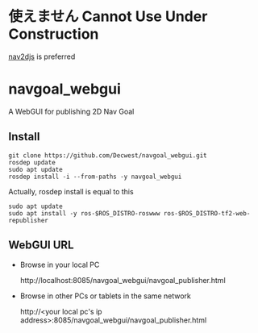 # 使えません Cannot Use Under Construction
[nav2djs](https://github.com/GT-RAIL/nav2djs) is preferred

# navgoal_webgui
A WebGUI for publishing 2D Nav Goal

## Install

```shell
git clone https://github.com/Decwest/navgoal_webgui.git
rosdep update
sudo apt update
rosdep install -i --from-paths -y navgoal_webgui
```

Actually, rosdep install is equal to this

```shell
sudo apt update
sudo apt install -y ros-$ROS_DISTRO-roswww ros-$ROS_DISTRO-tf2-web-republisher
```


## WebGUI URL
- Browse in your local PC
    
    http://localhost:8085/navgoal_webgui/navgoal_publisher.html

- Browse in other PCs or tablets in the same network
    
    http://<your local pc's ip address>:8085/navgoal_webgui/navgoal_publisher.html
